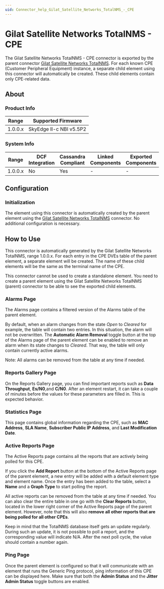 ```yaml
---
uid: Connector_help_Gilat_Satellite_Networks_TotalNMS_-_CPE
---
```


# Gilat Satellite Networks TotalNMS - CPE

The Gilat Satellite Networks TotalNMS - CPE connector is exported by the parent connector [Gilat Satellite Networks TotalNMS](xref:Connector_help_Gilat_Satellite_Networks_TotalNMS). For each known CPE (Customer Peripheral Equipment) instance, a separate child element using this connector will automatically be created. These child elements contain only CPE-related data.

## About

### Product Info

| **Range** | **Supported Firmware**  |
|-----------|-------------------------|
| 1.0.0.x   | SkyEdge II-c NBI v5.5P2 |

### System Info

| **Range** | **DCF Integration** | **Cassandra Compliant** | **Linked Components** | **Exported Components** |
|-----------|---------------------|-------------------------|-----------------------|-------------------------|
| 1.0.0.x   | No                  | Yes                     | \-                    | \-                      |

## Configuration

### Initialization

The element using this connector is automatically created by the parent element using the [Gilat Satellite Networks TotalNMS](xref:Connector_help_Gilat_Satellite_Networks_TotalNMS) connector. No additional configuration is necessary.

## How to Use

This connector is automatically generated by the Gilat Satellite Networks TotalNMS, range 1.0.0.x. For each entry in the CPE DVEs table of the parent element, a separate element will be created. The name of these child elements will be the same as the terminal name of the CPE.

This connector cannot be used to create a standalone element. You need to create a parent element using the Gilat Satellite Networks TotalNMS (parent) connector to be able to see the exported child elements.

### Alarms Page

The Alarms page contains a filtered version of the Alarms table of the parent element.

By default, when an alarm changes from the state *Open* to *Cleared* for example, the table will contain two entries. In this situation, the alarm will not be overwritten. The **Automatic Alarm Removal** toggle button at the top of the Alarms page of the parent element can be enabled to remove an alarm when its state changes to *Cleared*. That way, the table will only contain currently active alarms.

Note: All alarms can be removed from the table at any time if needed.

### Reports Gallery Page

On the Reports Gallery page, you can find important reports such as **Data** **Throughput**, **Es/N0**,and **C/N0**. After an element restart, it can take a couple of minutes before the values for these parameters are filled in. This is expected behavior.

### Statistics Page

This page contains global information regarding the CPE, such as **MAC Address**, **SLA Name**, **Subscriber Public IP Address**, and **Last Modification Date**.

### Active Reports Page

The Active Reports page contains all the reports that are actively being polled for this CPE.

If you click the **Add Report** button at the bottom of the Active Reports page of the parent element, a new entry will be added with a default element type and element name. Once the entry has been added to the table, select a **Name** and a **Graph Type** to start polling the report.

All active reports can be removed from the table at any time if needed. You can also clear the entire table in one go with the **Clear Reports** button, located in the lower right corner of the Active Reports page of the parent element. However, note that this will also **remove all other reports that are being polled for all other CPEs**.

Keep in mind that the TotalNMS database itself gets an update regularly. During such an update, it is not possible to poll a report, and the corresponding value will indicate N/A. After the next poll cycle, the value should contain a number again.

### Ping Page

Once the parent element is configured so that it will communicate with an element that runs the Generic Ping protocol, ping information of this CPE can be displayed here. Make sure that both the **Admin Status** and the **Jitter Admin Status** toggle buttons are enabled.
